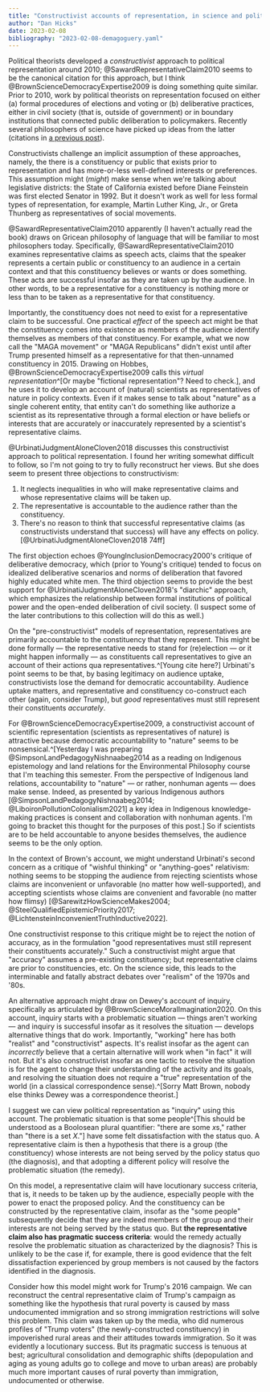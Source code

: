 ```yaml
---
title: "Constructivist accounts of representation, in science and politics"
author: "Dan Hicks"
date: 2023-02-08
bibliography: "2023-02-08-demagoguery.yaml"
---
```


Political theorists developed a *constructivist* approach to political representation around 2010; @SawardRepresentativeClaim2010 seems to be the canonical citation for this approach, but I think @BrownScienceDemocracyExpertise2009 is doing something quite similar.  Prior to 2010, work by political theorists on representation focused on either (a) formal procedures of elections and voting or (b) deliberative practices, either in civil society (that is, outside of government) or in boundary institutions that connected public deliberation to policymakers.  Recently several philosophers of science have picked up ideas from the latter (citations in [a previous post](2023-01-30-democracy-defense.html)).  

Constructivists challenge an implicit assumption of these approaches, namely, the there is a constituency or public that exists prior to representation and has more-or-less well-defined interests or preferences.  This assumption might (*might*) make sense when we're talking about legislative districts:  the State of California existed before Diane Feinstein was first elected Senator in 1992.  But it doesn't work as well for less formal types of representation, for example, Martin Luther King, Jr., or Greta Thunberg as representatives of social movements.  

@SawardRepresentativeClaim2010 apparently (I haven't actually read the book) draws on Gricean philosophy of language that will be familiar to most philosophers today.  Specifically, @SawardRepresentativeClaim2010 examines representative claims as speech acts, claims that the speaker represents a certain public or constituency to an audience in a certain context and that this constituency believes or wants or does something.  These acts are successful insofar as they are taken up by the audience.  In other words, to be a representative for a constituency is nothing more or less than to be taken as a representative for that constituency.  

Importantly, the constituency does not need to exist for a representative claim to be successful.  One practical *effect* of the speech act might be that the constituency comes into existence as members of the audience identify themselves as members of that constituency.  For example, what we now call the "MAGA movement" or "MAGA Republicans" didn't exist until after Trump presented himself as a representative for that then-unnamed constituency in 2015.  Drawing on Hobbes, @BrownScienceDemocracyExpertise2009 calls this *virtual representation*^[Or maybe "fictional representation"? Need to check.], and he uses it to develop an account of (natural) scientists as representatives of nature in policy contexts.  Even if it makes sense to talk about "nature" as a single coherent entity, that entity can't do something like authorize a scientist as its representative through a formal election or have beliefs or interests that are accurately or inaccurately represented by a scientist's representative claims.  

@UrbinatiJudgmentAloneCloven2018 discusses this constructivist approach to political representation.  I found her writing somewhat difficult to follow, so I'm not going to try to fully reconstruct her views.  But she does seem to present three objections to constructivism:  

1. It neglects inequalities in who will make representative claims and whose representative claims will be taken up.  
2. The representative is accountable to the audience rather than the constituency.  
3. There's no reason to think that successful representative claims (as constructivists understand that success) will have any effects on policy. [@UrbinatiJudgmentAloneCloven2018 74ff]

The first objection echoes @YoungInclusionDemocracy2000's critique of deliberative democracy, which (prior to Young's critique) tended to focus on idealized deliberative scenarios and norms of deliberation that favored highly educated white men.  The third objection seems to provide the best support for @UrbinatiJudgmentAloneCloven2018's "diarchic" approach, which emphasizes the relationship between formal institutions of political power and the open-ended deliberation of civil society.  (I suspect some of the later contributions to this collection will do this as well.) 

On the "pre-constructivist" models of representation, representatives are primarily accountable to the constituency that they represent.  This might be done formally — the representative needs to stand for (re)election — or it might happen informally — as constituents call representatives to give an account of their actions qua representatives.^[Young cite here?]  Urbinati's point seems to be that, by basing legitimacy on audience uptake, constructivists lose the demand for democratic accountability.  Audience uptake matters, and representative and constituency co-construct each other (again, consider Trump), but *good* representatives must still represent their constituents *accurately*.  

For @BrownScienceDemocracyExpertise2009, a constructivist account of scientific representation (scientists as representatives of nature) is attractive because democratic accountability to "nature" seems to be nonsensical.^[Yesterday I was preparing @SimpsonLandPedagogyNishnaabeg2014 as a reading on Indigenous epistemology and land relations for the Environmental Philosophy course that I'm teaching this semester.  From the perspective of Indigenous land relations, accountability to "nature" — or rather, nonhuman agents — does make sense.  Indeed, as presented by various Indigenous authors [@SimpsonLandPedagogyNishnaabeg2014; @LiboironPollutionColonialism2021] a key idea in Indigenous knowledge-making practices is consent and collaboration with nonhuman agents.  I'm going to bracket this thought for the purposes of this post.]  So if scientists are to be held accountable to anyone besides themselves, the audience seems to be the only option.  

In the context of Brown's account, we might understand Urbinati's second concern as a critique of "wishful thinking" or "anything-goes" relativism:  nothing seems to be stopping the audience from rejecting scientists whose claims are inconvenient or unfavorable (no matter how well-supported), and accepting scientists whose claims are convenient and favorable (no matter how flimsy) [@SarewitzHowScienceMakes2004; @SteelQualifiedEpistemicPriority2017; @LichtensteinInconvenientTruthInductive2022].  

One constructivist response to this critique might be to reject the notion of accuracy, as in the formulation "good representatives must still represent their constituents accurately."  Such a constructivist might argue that "accuracy" assumes a pre-existing constituency; but representative claims are prior to constituencies, etc.  On the science side, this leads to the interminable and fatally abstract debates over "realism" of the 1970s and '80s.  

An alternative approach might draw on Dewey's account of inquiry, specifically as articulated by @BrownScienceMoralImagination2020.  On this account, inquiry starts with a problematic situation — things aren't working — and inquiry is successful insofar as it resolves the situation — develops alternative things that do work.  Importantly, "working" here has both "realist" and "constructivist" aspects.  It's realist insofar as the agent can *incorrectly* believe that a certain alternative will work when "in fact" it will not.  But it's also constructivist insofar as one tactic to resolve the situation is for the agent to change their understanding of the activity and its goals, and resolving the situation does not require a "true" representation of the world (in a classical correspondence sense).^[Sorry Matt Brown, nobody else thinks Dewey was a correspondence theorist.]  

I suggest we can view political representation as "inquiry" using this account.  The problematic situation is that some people^[This should be understood as a Boolosean plural quantifier:  "there are some $x$s," rather than "there is a set $X$."] have some felt dissatisfaction with the status quo.  A representative claim is then a hypothesis that there is a group (the constituency) whose interests are not being served by the policy status quo (the diagnosis), and that adopting a different policy will resolve the problematic situation (the remedy).  

On this model, a representative claim will have locutionary success criteria, that is, it needs to be taken up by the audience, especially people with the power to enact the proposed policy.  And the constituency can be constructed by the representative claim, insofar as the "some people" subsequently decide that they are indeed members of the group and their interests are not being served by the status quo.  But **the representative claim also has pragmatic success criteria**:  would the remedy actually resolve the problematic situation as characterized by the diagnosis?  This is unlikely to be the case if, for example, there is good evidence that the felt dissatisfaction experienced by group members is not caused by the factors identified in the diagnosis.  

Consider how this model might work for Trump's 2016 campaign.  We can reconstruct the central representative claim of Trump's campaign as something like the hypothesis that rural poverty is caused by mass undocumented immigration and so strong immigration restrictions will solve this problem.  This claim was taken up by the media, who did numerous profiles of "Trump voters" (the newly-constructed constituency) in impoverished rural areas and their attitudes towards immigration.  So it was evidently a locutionary success.  But its pragmatic success is tenuous at best; agricultural consolidation and demographic shifts (depopulation and aging as young adults go to college and move to urban areas) are probably much more important causes of rural poverty than immigration, undocumented or otherwise.  

